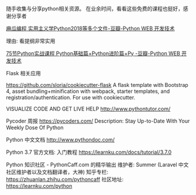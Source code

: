 
随手收集与分享python相关资源。
在业余时间，看看这些免费的课程也挺好，感谢分享者


[麻瓜编程 实用主义学Python2018等多个文件-豆瓣-Python WEB 开发技术](https://www.douban.com/group/topic/129425631/)

理由: 看提纲非常实用

[75节Python实战课程 Python基础篇+Python进阶篇+Py -豆瓣-Python WEB 开发技术](https://www.douban.com/group/topic/128008916/)


Flask 相关应用



https://github.com/sloria/cookiecutter-flask
A flask template with Bootstrap 4, asset bundling+minification with webpack, starter templates, and registration/authentication. For use with cookiecutter.



VISUALIZE CODE AND GET LIVE HELP
http://www.pythontutor.com/



Pycoder 周报
https://pycoders.com/
Description: Stay Up-to-Date With Your Weekly Dose Of Python



Python 中文文档
http://www.pythondoc.com/



Python 3.7 官方文档: 入门教程
https://learnku.com/docs/tutorial/3.7.0


Python 知识社区 - PythonCaff.com 的精华输出
维护者: Summer (Laravel 中文社区维护者以及文档翻译者，大神)
知乎专栏: https://zhuanlan.zhihu.com/pythoncaff
社区地址: https://learnku.com/python


